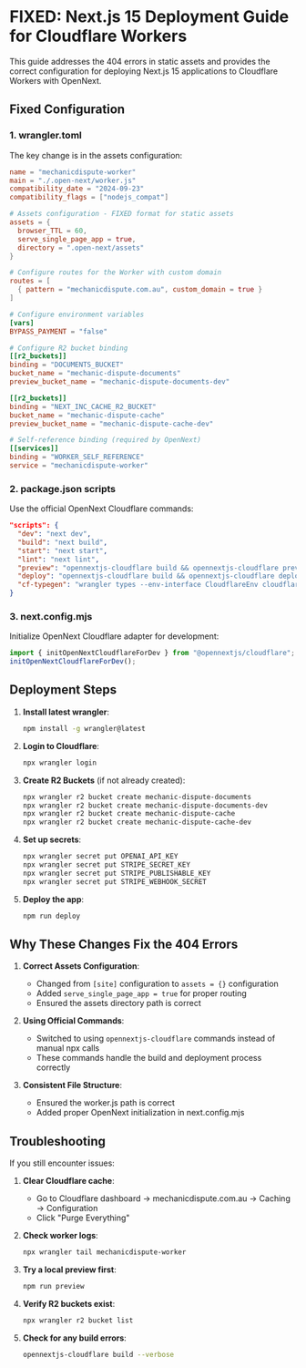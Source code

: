# FIXED: Next.js 15 Deployment Guide for Cloudflare Workers

This guide addresses the 404 errors in static assets and provides the correct configuration for deploying Next.js 15 applications to Cloudflare Workers with OpenNext.

## Fixed Configuration

### 1. wrangler.toml

The key change is in the assets configuration:

```toml
name = "mechanicdispute-worker"
main = "./.open-next/worker.js"
compatibility_date = "2024-09-23"
compatibility_flags = ["nodejs_compat"]

# Assets configuration - FIXED format for static assets
assets = {
  browser_TTL = 60,
  serve_single_page_app = true,
  directory = ".open-next/assets"
}

# Configure routes for the Worker with custom domain
routes = [
  { pattern = "mechanicdispute.com.au", custom_domain = true }
]

# Configure environment variables
[vars]
BYPASS_PAYMENT = "false"

# Configure R2 bucket binding
[[r2_buckets]]
binding = "DOCUMENTS_BUCKET"
bucket_name = "mechanic-dispute-documents"
preview_bucket_name = "mechanic-dispute-documents-dev"

[[r2_buckets]]
binding = "NEXT_INC_CACHE_R2_BUCKET"
bucket_name = "mechanic-dispute-cache"
preview_bucket_name = "mechanic-dispute-cache-dev"

# Self-reference binding (required by OpenNext)
[[services]]
binding = "WORKER_SELF_REFERENCE"
service = "mechanicdispute-worker"
```

### 2. package.json scripts

Use the official OpenNext Cloudflare commands:

```json
"scripts": {
  "dev": "next dev",
  "build": "next build",
  "start": "next start",
  "lint": "next lint",
  "preview": "opennextjs-cloudflare build && opennextjs-cloudflare preview",
  "deploy": "opennextjs-cloudflare build && opennextjs-cloudflare deploy",
  "cf-typegen": "wrangler types --env-interface CloudflareEnv cloudflare-env.d.ts"
}
```

### 3. next.config.mjs

Initialize OpenNext Cloudflare adapter for development:

```js
import { initOpenNextCloudflareForDev } from "@opennextjs/cloudflare";
initOpenNextCloudflareForDev();
```

## Deployment Steps

1. **Install latest wrangler**:
   ```bash
   npm install -g wrangler@latest
   ```

2. **Login to Cloudflare**:
   ```bash
   npx wrangler login
   ```

3. **Create R2 Buckets** (if not already created):
   ```bash
   npx wrangler r2 bucket create mechanic-dispute-documents
   npx wrangler r2 bucket create mechanic-dispute-documents-dev
   npx wrangler r2 bucket create mechanic-dispute-cache
   npx wrangler r2 bucket create mechanic-dispute-cache-dev
   ```

4. **Set up secrets**:
   ```bash
   npx wrangler secret put OPENAI_API_KEY
   npx wrangler secret put STRIPE_SECRET_KEY
   npx wrangler secret put STRIPE_PUBLISHABLE_KEY
   npx wrangler secret put STRIPE_WEBHOOK_SECRET
   ```

5. **Deploy the app**:
   ```bash
   npm run deploy
   ```

## Why These Changes Fix the 404 Errors

1. **Correct Assets Configuration**:
   - Changed from `[site]` configuration to `assets = {}` configuration
   - Added `serve_single_page_app = true` for proper routing
   - Ensured the assets directory path is correct

2. **Using Official Commands**:
   - Switched to using `opennextjs-cloudflare` commands instead of manual npx calls
   - These commands handle the build and deployment process correctly

3. **Consistent File Structure**:
   - Ensured the worker.js path is correct
   - Added proper OpenNext initialization in next.config.mjs

## Troubleshooting

If you still encounter issues:

1. **Clear Cloudflare cache**:
   - Go to Cloudflare dashboard → mechanicdispute.com.au → Caching → Configuration
   - Click "Purge Everything"

2. **Check worker logs**:
   ```bash
   npx wrangler tail mechanicdispute-worker
   ```

3. **Try a local preview first**:
   ```bash
   npm run preview
   ```

4. **Verify R2 buckets exist**:
   ```bash
   npx wrangler r2 bucket list
   ```

5. **Check for any build errors**:
   ```bash
   opennextjs-cloudflare build --verbose
   ``` 